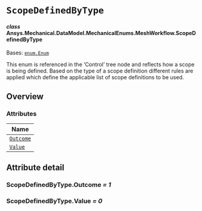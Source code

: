 # `ScopeDefinedByType`

<a id="ansys.mechanical.stubs.v242.Ansys.Mechanical.DataModel.MechanicalEnums.MeshWorkflow.ScopeDefinedByType"></a>

#### *class* Ansys.Mechanical.DataModel.MechanicalEnums.MeshWorkflow.ScopeDefinedByType

Bases: [`enum.Enum`](https://docs.python.org/3/library/enum.html#enum.Enum)

This enum is referenced in the ‘Control’ tree node and reflects how a scope is being defined. Based on the type of a scope definition different rules are applied which define the applicable list of scope definitions to be used.

<!-- !! processed by numpydoc !! -->

<a id="overview"></a>

## Overview

### Attributes

| Name |
| ------------------------------------------------------------------------------------------------------------------------------------------------ |
| [`Outcome`](#ScopeDefinedByType.Outcome) |
| [`Value`](#ScopeDefinedByType.Value) |

<a id="attribute-detail"></a>

## Attribute detail

<a id="ScopeDefinedByType.Outcome"></a>

### ScopeDefinedByType.Outcome *= 1*

<a id="ScopeDefinedByType.Value"></a>

### ScopeDefinedByType.Value *= 0*


